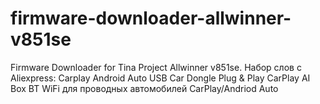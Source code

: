 # firmware-downloader-allwinner-v851se
Firmware Downloader for Tina Project Allwinner v851se. Набор слов с Aliexpress: Carplay Android Auto USB Car Dongle Plug &amp; Play CarPlay AI Box BT WiFi для проводных автомобилей CarPlay/Andriod Auto
